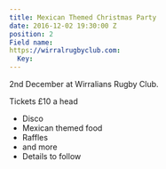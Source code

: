 ```yaml
---
title: Mexican Themed Christmas Party
date: 2016-12-02 19:30:00 Z
position: 2
Field name: 
https://wirralrugbyclub.com:
  Key: 
---
```


2nd December at Wirralians Rugby Club.

Tickets £10 a head

* Disco
* Mexican themed food
* Raffles
* and more
* Details to follow


